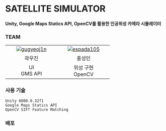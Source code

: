 # SATELLITE SIMULATOR
#### Unity, Google Maps Statics API, OpenCV를 활용한 인공위성 카메라 시뮬레이터

### TEAM
<table>
  <tr align="center">
    <td width="150px">
      <a href="https://github.com/gugyeoj1n" target="_blank">
        <img src="https://avatars.githubusercontent.com/gugyeoj1n" alt="gugyeoj1n" />
      </a>
    </td>
    <td width="150px">
      <a href="https://github.com/espada105" target="_blank">
        <img src="https://avatars.githubusercontent.com/espada105" alt="espada105" />
      </a>
    </td>
  </tr>

  <tr align="center">
    <td>
      곽우진
    </td>
    <td>
      홍성인
    </td>
  </tr>

  <tr align="center">
    <td>
      UI<br>GMS API
    </td>
    <td>
      위성 구현<br>OpenCV
    </td>
  </tr>  
  
</table>

### 사용 기술
    Unity 6000.0.32f1
    Google Maps Statics API
    OpenCV SIFT Feature Matching

### 배포
